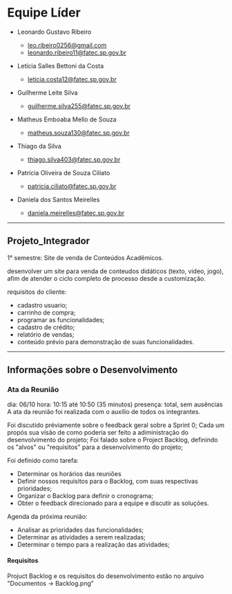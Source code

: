 # Equipe Líder

- Leonardo Gustavo Ribeiro
    - leo.ribeiro0256@gmail.com
    - leonardo.ribeiro11@fatec.sp.gov.br

- Letícia Salles Bettoni da Costa
    - leticia.costa12@fatec.sp.gov.br

- Guilherme Leite Silva
    - guilherme.silva255@fatec.sp.gov.br

- Matheus Emboaba Mello de Souza
    - matheus.souza130@fatec.sp.gov.br

- Thiago da Silva
    - thiago.silva403@fatec.sp.gov.br

- Patrícia Oliveira de Souza Ciliato
    - patricia.ciliato@fatec.sp.gov.br

- Daniela dos Santos Meirelles
    - daniela.meirelles@fatec.sp.gov.br

----------------------------------------------------------------------------------------------------------------------------------------------------------
## Projeto_Integrador

1° semestre: Site de venda de Conteúdos Acadêmicos.

desenvolver um site para venda de conteudos didáticos 
(texto, video, jogo), afim de atender o ciclo completo de processo
desde a customização.

requisitos do cliente:
 - cadastro usuario;
 - carrinho de compra;
 - programar as funcionalidades;
 - cadastro de crédito;
 - relatório de vendas;
 - conteúdo prévio para demonstração de suas funcionalidades.


----------------------------------------------------------------------------------------------------------------------------------------------------------
## Informações sobre o Desenvolvimento

### Ata da Reunião

dia: 06/10
hora: 10:15 até 10:50 (35 minutos)
presença: total, sem ausências
A ata da reunião foi realizada com o auxílio de todos os integrantes.

Foi discutido préviamente sobre o feedback geral sobre a Sprint 0;
Cada um propós sua visão de como poderia ser feito a adiministração do desenvolvimento do projeto;
Foi falado sobre o Project Backlog, definindo os "alvos" ou "requisitos" para a desenvolvimento do projeto;

Foi definido como tarefa:
 - Determinar os horários das reuniões
 - Definir nossos requisitos para o Backlog, com suas respectivas prioridades;
 - Organizar o Backlog para definir o cronograma;
 - Obter o feedback direcionado para a equipe e discutir as soluções.

Agenda da próxima reunião:
 - Analisar as prioridades das funcionalidades;
 - Determinar as atividades a serem realizadas;
 - Determinar o tempo para a realização das atividades;


#### Requisitos
Projuct Backlog e os requisitos do desenvolvimento estão no arquivo "Documentos -> Backlog.png"

